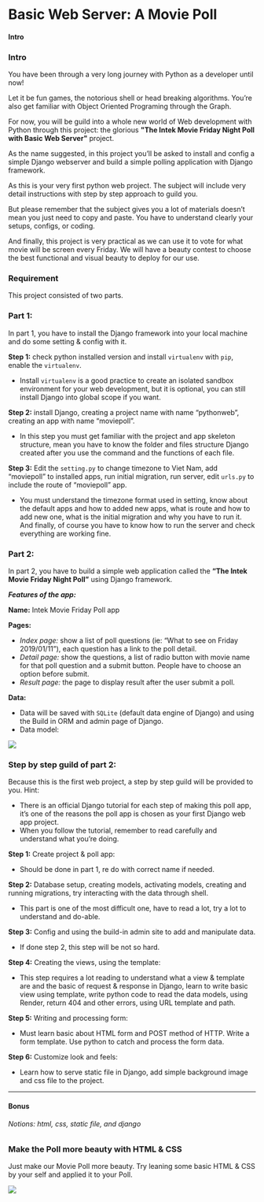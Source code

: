 # Basic Web Server: A Movie Poll

#### Intro

### Intro

You have been through a very long journey with Python as a developer until now!

Let it be fun games, the notorious shell or head breaking algorithms. You’re also get familiar with Object Oriented Programing through the Graph.

For now, you will be guild into a whole new world of Web development with Python through this project: the glorious **"The Intek Movie Friday Night Poll with Basic Web Server"** project.

As the name suggested, in this project you’ll be asked to install and config a simple Django webserver and build a simple polling application with Django framework.

As this is your very first python web project. The subject will include very detail instructions with step by step approach to guild you.

But please remember that the subject gives you a lot of materials doesn’t mean you just need to copy and paste. You have to understand clearly your setups, configs, or coding.

And finally, this project is very practical as we can use it to vote for what movie will be screen every Friday. We will have a beauty contest to choose the best functional and visual beauty to deploy for our use.

### Requirement

This project consisted of two parts.

### Part 1:

In part 1, you have to install the Django framework into your local machine and do some setting & config with it.

**Step 1:** check python installed version and install `virtualenv` with `pip`, enable the `virtualenv`.

- Install `virtualenv` is a good practice to create an isolated sandbox environment for your web development, but it is optional, you can still install Django into global scope if you want.

**Step 2:** install Django, creating a project name with name “pythonweb”, creating an app with name “moviepoll”.

- In this step you must get familiar with the project and app skeleton structure, mean you have to know the folder and files structure Django created after you use the command and the functions of each file.

**Step 3:** Edit the `setting.py` to change timezone to Viet Nam, add “moviepoll” to installed apps, run initial migration, run server, edit `urls.py` to include the route of “moviepoll” app.

- You must understand the timezone format used in setting, know about the default apps and how to added new apps, what is route and how to add new one, what is the initial migration and why you have to run it. And finally, of course you have to know how to run the server and check everything are working fine.



### Part 2:

In part 2, you have to build a simple web application called the **“The Intek Movie Friday Night Poll”** using Django framework.

***Features of the app:***

**Name:** Intek Movie Friday Poll app

**Pages:**

- *Index page:* show a list of poll questions (ie: “What to see on Friday 2019/01/11”), each question has a link to the poll detail.
- *Detail page:* show the questions, a list of radio button with movie name for that poll question and a submit button. People have to choose an option before submit.
- *Result page:* the page to display result after the user submit a poll.

**Data:**

- Data will be saved with `SQLite` (default data engine of Django) and using the Build in ORM and admin page of Django.
- Data model:

![](https://i.imgur.com/q4VPcS6.jpg)

### Step by step guild of part 2:

Because this is the first web project, a step by step guild will be provided to you. Hint:

- There is an official Django tutorial for each step of making this poll app, it’s one of the reasons the poll app is chosen as your first Django web app project.
- When you follow the tutorial, remember to read carefully and understand what you’re doing.

**Step 1:** Create project & poll app:

- Should be done in part 1, re do with correct name if needed.

**Step 2:** Database setup, creating models, activating models, creating and running migrations, try interacting with the data through shell.

- This part is one of the most difficult one, have to read a lot, try a lot to understand and do-able.

**Step 3:** Config and using the build-in admin site to add and manipulate data.

- If done step 2, this step will be not so hard.

**Step 4:** Creating the views, using the template:

- This step requires a lot reading to understand what a view & template are and the basic of request & response in Django, learn to write basic view using template, write python code to read the data models, using Render, return 404 and other errors, using URL template and path.

**Step 5:** Writing and processing form:

- Must learn basic about HTML form and POST method of HTTP. Write a form template. Use python to catch and process the form data.

**Step 6:** Customize look and feels:

- Learn how to serve static file in Django, add simple background image and css file to the project.



---



#### Bonus

###### Notions: html, css, static file, and django

### Make the Poll more beauty with HTML & CSS

Just make our Movie Poll more beauty. Try leaning some basic HTML & CSS by your self and applied it to your Poll.

![](https://i.imgur.com/oYHh4j5.gif)